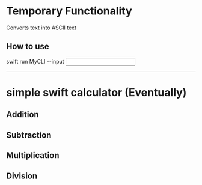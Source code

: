 # Temporary Functionality
Converts text into ASCII text

## How to use
swift run MyCLI --input <input text in single quotes>

--- 

# simple swift calculator (Eventually)

## Addition

## Subtraction

## Multiplication

## Division


